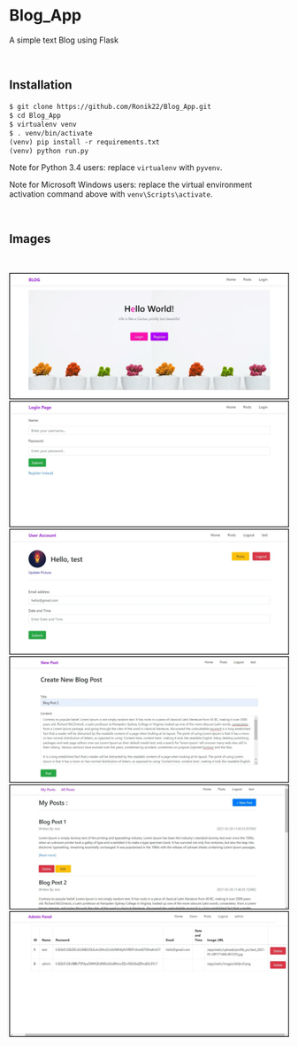 # Blog_App
A simple text Blog using Flask

<br>

Installation
------------


    $ git clone https://github.com/Ronik22/Blog_App.git
    $ cd Blog_App
    $ virtualenv venv
    $ . venv/bin/activate
    (venv) pip install -r requirements.txt
    (venv) python run.py

Note for Python 3.4 users: replace `virtualenv` with `pyvenv`.

Note for Microsoft Windows users: replace the virtual environment activation command above with `venv\Scripts\activate`.

<br>

## Images
<br>
<p>
    <img style="border:1px solid black;" src="./demo/1.jpg" alt="1">
    <img style="border:1px solid black;" src="./demo/2.jpg" alt="2">
    <img style="border:1px solid black;" src="./demo/3.jpg" alt="3">
    <img style="border:1px solid black;" src="./demo/4.jpg" alt="4">
    <img style="border:1px solid black;" src="./demo/5.jpg" alt="5">
    <img style="border:1px solid black;" src="./demo/6.jpg" alt="6">
</p>
